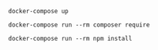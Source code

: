 `docker-compose up`

`docker-compose run --rm composer require`

`docker-compose run --rm npm install`
